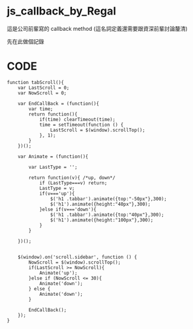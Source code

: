 # js_callback_by_Regal

這是公司前輩寫的 callback method (這名詞定義還需要跟資深前輩討論釐清)

先在此做個記錄

# CODE 

    function tabScroll(){
        var LastScroll = 0;
        var NowScroll = 0;
    
        var EndCallBack = (function(){
            var time;
            return function(){
                if(time) clearTimeout(time);
                time = setTimeout(function () {
                    LastScroll = $(window).scrollTop();
                }, 1);
            }
        })();
    
        var Animate = (function(){
    
            var LastType = '';
    
            return function(v){ /*up, down*/
                if (LastType===v) return;
                LastType = v;
                if(v==='up'){
                    $('h1 .tabbar').animate({top:"-50px"},300);
                    $('h1').animate({height:"40px"},300);
                }else if(v==='down'){
                    $('h1 .tabbar').animate({top:"40px"},300);
                    $('h1').animate({height:"100px"},300);
                }
            }
    
        })();
    
    
        $(window).on('scroll.sidebar', function () {
            NowScroll = $(window).scrollTop();
            if(LastScroll >= NowScroll){
                Animate('up');
            }else if (NowScroll <= 30){
                Animate('down');
            } else {
                Animate('down');
            }
    
            EndCallBack();
        });
    }
